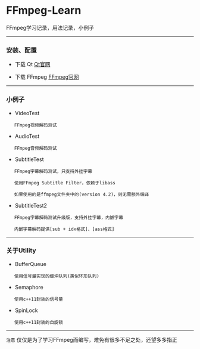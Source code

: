 ﻿# FFmpeg-Learn

FFmpeg学习记录，用法记录，小例子

------
### 安装、配置 

 - 下载 Qt [Qt官网](https://www.qt.io/)

 - 下载 FFmpeg [FFmpeg官网](https://www.ffmpeg.org/)

------
### 小例子

 - VideoTest

```
   FFmpeg视频解码测试
```
 - AudioTest

```
   FFmpeg音频解码测试
```
 - SubtitleTest

```
   FFmpeg字幕解码测试，只支持外挂字幕

   使用FFmpeg Subtitle Filter，依赖于libass

   如果使用的是ffmpeg文件夹中的(version 4.2)，则无需额外编译
```
 - SubtitleTest2

```
   FFmpeg字幕解码测试升级版，支持外挂字幕，内嵌字幕
    
   内嵌字幕解码提供[sub + idx格式]、[ass格式]
```
------
### 关于Utility

 - BufferQueue

```
   使用信号量实现的缓沖队列(类似环形队列)
```
 - Semaphore

```
   使用c++11封装的信号量
```
 - SpinLock

```
   使用c++11封装的自旋锁
```
------

`注意` 仅仅是为了学习FFmpeg而编写，难免有很多不足之处，还望多多指正